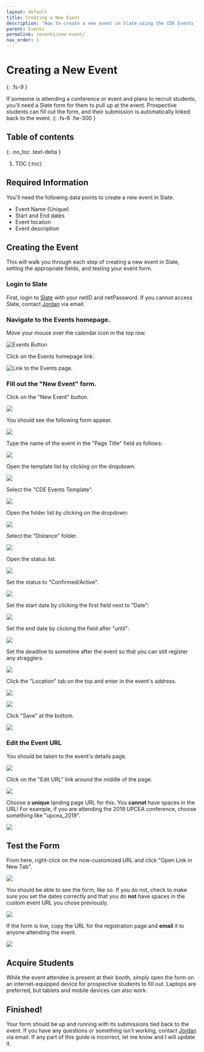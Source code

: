 ```yaml
---
layout: default
title: Creating a New Event
description: "How to create a new event in Slate using the CDE Events Template"
parent: Events
permalink: /events/new-event/
nav_order: 1
---
```


# Creating a New Event
{: .fs-9 }

If someone is attending a conference or event and plans to recruit students, you'll need a Slate form for them to pull up at the event. Prospective students can fill out the form, and their submission is automatically linked back to the event.
{: .fs-6 .fw-300 }

## Table of contents
{: .no_toc .text-delta }

1. TOC
{:toc}

## Required Information
You'll need the following data points to create a new event in Slate.

* Event Name (Unique)
* Start and End dates
* Event location
* Event description

## Creating the Event
This will walk you through each step of creating a new event in Slate, setting the appropriate fields, and testing your event form.

### Login to Slate
First, login to [Slate](https://goto.msstate.edu/manage) with your netID and netPassword. If you cannot access Slate, contact [Jordan](mailto:jordan.scruggs@msstate.edu) via email.

### Navigate to the Events homepage.
Move your mouse over the calendar icon in the top row.

![Events Button]({{site.url}}{{site.baseurl}}/assets/images/events/events_nav.png)

Click on the Events homepage link.

![Link to the Events page.]({{site.url}}{{site.baseurl}}/assets/images/events/events_nav2.png)

### Fill out the "New Event" form.
Click on the "New Event" button. 

![]({{site.url}}{{site.baseurl}}/assets/images/events/new_event_button.png)

You should see the following form appear.

![]({{site.url}}{{site.baseurl}}/assets/images/events/blank_form.png)

Type the name of the event in the "Page Title" field as follows:

![]({{site.url}}{{site.baseurl}}/assets/images/events/event_name.png)

Open the template list by clicking on the dropdown:

![]({{site.url}}{{site.baseurl}}/assets/images/events/template_dropdown.png)

Select the "CDE Events Template".

![]({{site.url}}{{site.baseurl}}/assets/images/events/template_select.png)

Open the folder list by clicking on the dropdown:

![]({{site.url}}{{site.baseurl}}/assets/images/events/folder_dropdown.png)

Select the "Distance" folder.

![]({{site.url}}{{site.baseurl}}/assets/images/events/folder_select.png)

Open the status list.

![]({{site.url}}{{site.baseurl}}/assets/images/events/status_dropdown.png)

Set the status to "Confirmed/Active".

![]({{site.url}}{{site.baseurl}}/assets/images/events/status_select.png)

Set the start date by clicking the first field next to "Date":

![]({{site.url}}{{site.baseurl}}/assets/images/events/start_date_select.png)

Set the end date by clicking the field after "until":

![]({{site.url}}{{site.baseurl}}/assets/images/events/end_date_select.png)

Set the deadline to sometime after the event so that you can still register any stragglers.

![]({{site.url}}{{site.baseurl}}/assets/images/events/deadline_date_select.png)

Click the "Location" tab on the top and enter in the event's address.

![]({{site.url}}{{site.baseurl}}/assets/images/events/location.png)

![]({{site.url}}{{site.baseurl}}/assets/images/events/location_data.png)

Click "Save" at the bottom.

![]({{site.url}}{{site.baseurl}}/assets/images/events/save.png)

### Edit the Event URL

You should be taken to the event's details page.

![]({{site.url}}{{site.baseurl}}/assets/images/events/event_details.png)

Click on the "Edit URL" link around the middle of the page.

![]({{site.url}}{{site.baseurl}}/assets/images/events/edit_url.png)

Choose a **unique** landing page URL for this. You **cannot** have spaces in the URL!  For example, if you are attending the 2019 UPCEA conference, choose something like "upcea_2019".

![]({{site.url}}{{site.baseurl}}/assets/images/events/url_field.png)


## Test the Form
From here, right-click on the now-customized URL and click "Open Link in New Tab". 

![]({{site.url}}{{site.baseurl}}/assets/images/events/link_new_tab.png)

You should be able to see the form, like so. If you do not, check to make sure you set the dates correctly and that you do **not** have spaces in the custom event URL you chose previously.

![]({{site.url}}{{site.baseurl}}/assets/images/events/event_form.png)

If the form is live, copy the URL for the registration page and **email** it to anyone attending the event.

![]({{site.url}}{{site.baseurl}}/assets/images/events/copy_link.png)

## Acquire Students
While the event attendee is present at their booth, simply open the form on an internet-equipped device for prospective students to fill out. Laptops are preferred, but tablets and mobile devices can also work.


## Finished!
Your form should be up and running with its submissions tied back to the event. If you have any questions or something isn't working, contact [Jordan](mailto:jordan.scruggs@msstate.edu) via email.  If any part of this guide is incorrect, let me know and I will update it.
